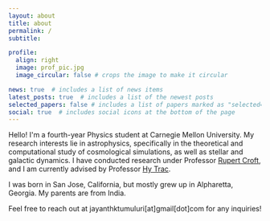 ```yaml
---
layout: about
title: about
permalink: /
subtitle: 

profile:
  align: right
  image: prof_pic.jpg
  image_circular: false # crops the image to make it circular

news: true  # includes a list of news items
latest_posts: true  # includes a list of the newest posts
selected_papers: false # includes a list of papers marked as "selected={true}"
social: true  # includes social icons at the bottom of the page
---
```


Hello! I'm a fourth-year Physics student at Carnegie Mellon University. My research interests lie in astrophysics, specifically in the theoretical and computational study of cosmological simulations, as well as stellar and galactic dynamics. I have conducted research under Professor [Rupert Croft](https://www.cmu.edu/physics/people/faculty/croft.html), and I am currently advised by Professor [Hy Trac](https://www.cmu.edu/physics/people/faculty/trac.html).

I was born in San Jose, California, but mostly grew up in Alpharetta, Georgia. My parents are from India.

Feel free to reach out at jayanthktumuluri[at]gmail[dot]com for any inquiries!
